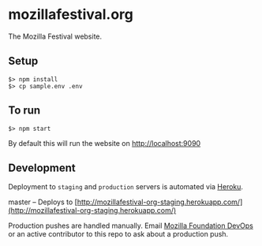 # mozillafestival.org

The Mozilla Festival website.

## Setup

```
$> npm install
$> cp sample.env .env
```

## To run

```
$> npm start
```

By default this will run the website on [http://localhost:9090](http://localhost:9090)

## Development

Deployment to `staging` and `production` servers is automated via [Heroku](https://heroku.com).

master – Deploys to [http://mozillafestival-org-staging.herokuapp.com/](http://mozillafestival-org-staging.herokuapp.com/)

Production pushes are handled manually. Email [Mozilla Foundation DevOps](mailto:devops@mozillafoundation.org) or an active contributor to this repo to ask about a production push.
